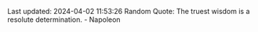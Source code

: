 Last updated: 2024-04-02 11:53:26
Random Quote: The truest wisdom is a resolute determination. - Napoleon